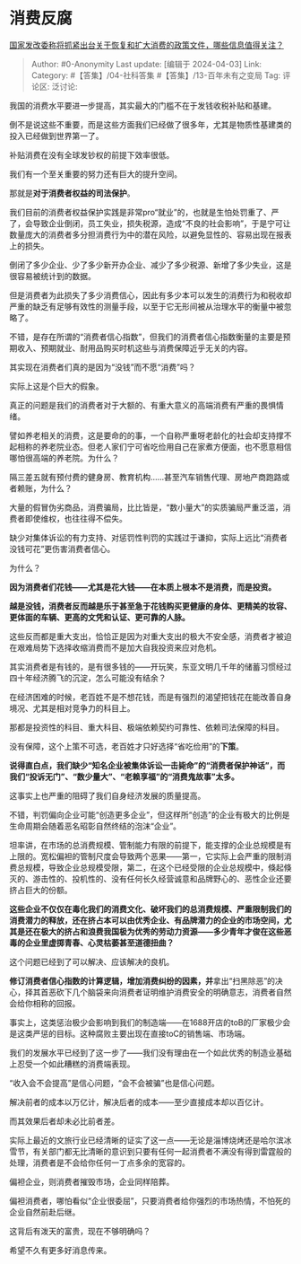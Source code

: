# 消费反腐
[国家发改委称将抓紧出台关于恢复和扩大消费的政策文件，哪些信息值得关注？](https://www.zhihu.com/question/606930994/answer/3452449142)

> Author: #0-Anonymity
> Last update: [编辑于 2024-04-03]
> Link:
> Category: #【答集】/04-社科答集 #【答集】/13-百年未有之变局 
> Tag: 
> 评论区:
> 泛讨论:

我国的消费水平要进一步提高，其实最大的门槛不在于发钱收税补贴和基建。

倒不是说这些不重要，而是这些方面我们已经做了很多年，尤其是物质性基建类的投入已经做到世界第一了。

补贴消费在没有全球发钞权的前提下效率很低。

我们有一个至关重要的努力还有巨大的提升空间。

那就是**对于消费者权益的司法保护**。

我们目前的消费者权益保护实践是非常pro“就业”的，也就是生怕处罚重了、严了，会导致企业倒闭，员工失业，损失税源，造成“不良的社会影响”，于是宁可让数量庞大的消费者多分担消费行为中的潜在风险，以避免显性的、容易出现在报表上的损失。

倒闭了多少企业、少了多少新开办企业、减少了多少税源、新增了多少失业，这是很容易被统计到的数据。

但是消费者为此损失了多少消费信心，因此有多少本可以发生的消费行为和税收却严重的缺乏有足够有效性的测量手段，以至于它无形间被从治理水平的衡量中被忽略了。

不错，是存在所谓的“消费者信心指数”，但我们的消费者信心指数衡量的主要是预期收入、预期就业、耐用品购买时机这些与消费保障近乎无关的内容。

其实现在消费者们真的是因为“没钱”而不愿“消费”吗？

实际上这是个巨大的假象。

真正的问题是我们的消费者对于大额的、有重大意义的高端消费有严重的畏惧情绪。

譬如养老相关的消费，这是要命的的事，一个自称严重呀老龄化的社会却支持撑不起相称的养老院业态。但老人家们宁可省吃俭用自己在家煮方便面，也不愿意相信哪怕很高端的养老院。为什么？

隔三差五就有预付费的健身房、教育机构……甚至汽车销售代理、房地产商跑路或者赖账，为什么？

大量的假冒伪劣商品，消费骗局，比比皆是，“数小量大”的实质骗局严重泛滥，消费者即使维权，也往往得不偿失。

缺少对集体诉讼的有力支持、对惩罚性判罚的实践过于谦抑，实际上远比“消费者没钱可花”更伤害消费者信心。

为什么？

**因为消费者们花钱——尤其是花大钱——在本质上根本不是消费，而是投资。**

**越是没钱，消费者反而越是乐于甚至急于花钱购买更健康的身体、更精美的妆容、更体面的车辆、更高的文凭和认证、更可靠的人脉。**

这些反而都是重大支出，恰恰正是因为对重大支出的极大不安全感，消费者才被迫在艰难局势下选择收缩消费而不是加大自我投资来应对危机。

其实消费者是有钱的，是有很多钱的——开玩笑，东亚文明几千年的储蓄习惯经过四十年经济腾飞的沉淀，怎么可能没有结余？

在经济困难的时候，老百姓不是不想花钱，而是有强烈的渴望把钱花在能改善自身境况、尤其是相对竞争力的科目上。

那都是投资性的科目、重大科目、极端依赖契约可靠性、依赖司法保障的科目。

没有保障，这个上策不可选，老百姓才只好选择“省吃俭用”的**下策**。

**说得直白点，我们缺少“知名企业被集体诉讼一击毙命”的“消费者保护神话”，而我们“投诉无门”、“数少量大”、“老赖享福”的“消费鬼故事”太多。**

这事实上也严重的阻碍了我们自身经济发展的质量提高。

不错，判罚偏向企业可能“创造更多企业”，但这样所“创造”的企业有极大的比例是生命周期会随着恶名昭彰自然终结的泡沫“企业”。

坦率讲，在市场的总消费规模、管制能力有限的前提下，能支撑的企业总规模是有上限的。宽松偏袒的管制尺度会导致两个恶果——第一，它实际上会严重的限制消费总规模，导致企业总规模受限，第二，在这个已经受限的企业总规模中，倏起倏灭的、游击性的、投机性的、没有任何长久经营诚意和品牌野心的、恶性企业还要挤占巨大的份额。

**这些企业不仅仅在毒化我们的消费文化、破坏我们的总消费规模、严重限制我们的消费潜力的释放，还在挤占本可以由优秀企业、有品牌潜力的企业的市场空间，尤其是还在极大的挤占和浪费我国极为优秀的劳动力资源——多少青年才俊在这些恶毒的企业里虚掷青春、心灵枯萎甚至道德扭曲？**

这个问题已经到了可以解决、应该解决的良机。

**修订消费者信心指数的计算逻辑，增加消费纠纷的因素，并**拿出“扫黑除恶”的决心，择其首恶砍下几个脑袋来向消费者证明维护消费安全的明确意志，消费者自然会给你相称的回报。

事实上，这类惩治极少会影响到我们的制造端——在1688开店的toB的厂家极少会是这类严惩的目标。这种腐败主要出现在直接toC的销售端、市场端。

我们的发展水平已经到了这一步了——我们没有理由在一个如此优秀的制造业基础上忍受一个如此糟糕的消费端表现。

“收入会不会提高”是信心问题，“会不会被骗”也是信心问题。

解决前者的成本以万亿计，解决后者的成本——至少直接成本却以百亿计。

而其效果后者却未必比前者差。

实际上最近的文旅行业已经清晰的证实了这一点——无论是淄博烧烤还是哈尔滨冰雪节，有关部门都无比清晰的意识到只要有任何一起消费者不满没有得到雷霆般的处理，消费者是不会给你任何一丁点多余的宽容的。

偏袒企业，则消费者摧毁市场，企业同样陪葬。

偏袒消费者，哪怕看似“企业很委屈”，只要消费者给你强烈的市场热情，不怕死的企业自然前赴后继。

这背后有泼天的富贵，现在不够明确吗？

希望不久有更多好消息传来。